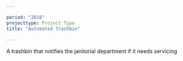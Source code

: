 ```yaml
---

period: "2018"
projecttype: Project Type
title: "Automated Trashbin"

---
```


A trashbin that notifies the janitorial department if it needs servicing
